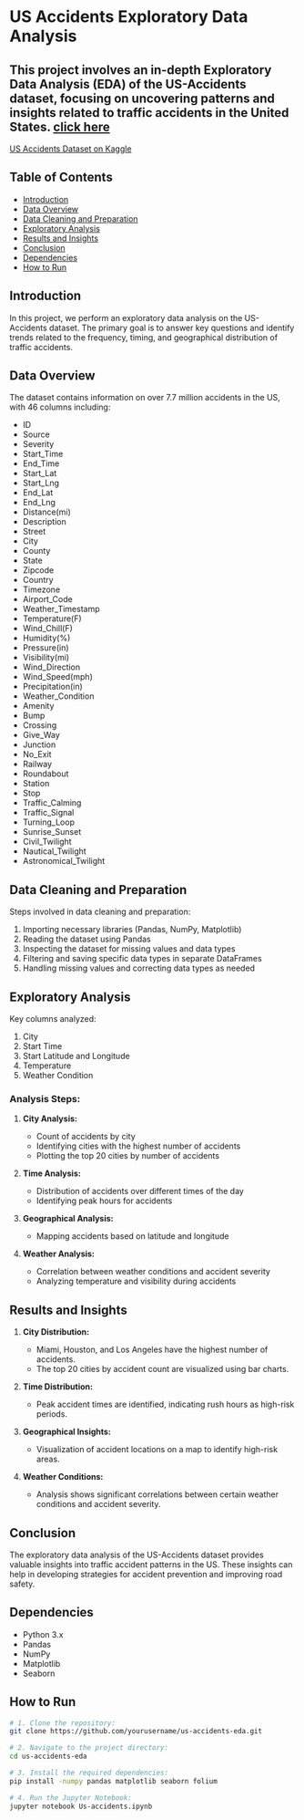 # US Accidents Exploratory Data Analysis

This project involves an in-depth Exploratory Data Analysis (EDA) of the US-Accidents dataset, focusing on uncovering patterns and insights related to traffic accidents in the United States.
[click here](Us_accidents.ipynb)
------------------------------------
[US Accidents Dataset on Kaggle](https://www.kaggle.com/datasets/sobhanmoosavi/us-accidents)


## Table of Contents

- [Introduction](#introduction)
- [Data Overview](#data-overview)
- [Data Cleaning and Preparation](#data-cleaning-and-preparation)
- [Exploratory Analysis](#exploratory-analysis)
- [Results and Insights](#results-and-insights)
- [Conclusion](#conclusion)
- [Dependencies](#dependencies)
- [How to Run](#how-to-run)

## Introduction

In this project, we perform an exploratory data analysis on the US-Accidents dataset. The primary goal is to answer key questions and identify trends related to the frequency, timing, and geographical distribution of traffic accidents.

## Data Overview

The dataset contains information on over 7.7 million accidents in the US, with 46 columns including:

- ID
- Source
- Severity
- Start_Time
- End_Time
- Start_Lat
- Start_Lng
- End_Lat
- End_Lng
- Distance(mi)
- Description
- Street
- City
- County
- State
- Zipcode
- Country
- Timezone
- Airport_Code
- Weather_Timestamp
- Temperature(F)
- Wind_Chill(F)
- Humidity(%)
- Pressure(in)
- Visibility(mi)
- Wind_Direction
- Wind_Speed(mph)
- Precipitation(in)
- Weather_Condition
- Amenity
- Bump
- Crossing
- Give_Way
- Junction
- No_Exit
- Railway
- Roundabout
- Station
- Stop
- Traffic_Calming
- Traffic_Signal
- Turning_Loop
- Sunrise_Sunset
- Civil_Twilight
- Nautical_Twilight
- Astronomical_Twilight

## Data Cleaning and Preparation

Steps involved in data cleaning and preparation:

1. Importing necessary libraries (Pandas, NumPy, Matplotlib)
2. Reading the dataset using Pandas
3. Inspecting the dataset for missing values and data types
4. Filtering and saving specific data types in separate DataFrames
5. Handling missing values and correcting data types as needed

## Exploratory Analysis

Key columns analyzed:

1. City
2. Start Time
3. Start Latitude and Longitude
4. Temperature
5. Weather Condition

### Analysis Steps:

1. **City Analysis:**
   - Count of accidents by city
   - Identifying cities with the highest number of accidents
   - Plotting the top 20 cities by number of accidents

2. **Time Analysis:**
   - Distribution of accidents over different times of the day
   - Identifying peak hours for accidents

3. **Geographical Analysis:**
   - Mapping accidents based on latitude and longitude

4. **Weather Analysis:**
   - Correlation between weather conditions and accident severity
   - Analyzing temperature and visibility during accidents

## Results and Insights

1. **City Distribution:**
   - Miami, Houston, and Los Angeles have the highest number of accidents.
   - The top 20 cities by accident count are visualized using bar charts.

2. **Time Distribution:**
   - Peak accident times are identified, indicating rush hours as high-risk periods.

3. **Geographical Insights:**
   - Visualization of accident locations on a map to identify high-risk areas.

4. **Weather Conditions:**
   - Analysis shows significant correlations between certain weather conditions and accident severity.

## Conclusion

The exploratory data analysis of the US-Accidents dataset provides valuable insights into traffic accident patterns in the US. These insights can help in developing strategies for accident prevention and improving road safety.

## Dependencies

- Python 3.x
- Pandas
- NumPy
- Matplotlib
- Seaborn

## How to Run

```bash
# 1. Clone the repository:
git clone https://github.com/yourusername/us-accidents-eda.git

# 2. Navigate to the project directory:
cd us-accidents-eda

# 3. Install the required dependencies:
pip install -numpy pandas matplotlib seaborn folium

# 4. Run the Jupyter Notebook:
jupyter notebook Us-accidents.ipynb


